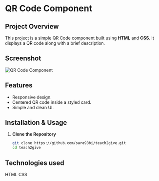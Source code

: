 # QR Code Component

## Project Overview

This project is a simple QR Code component built using **HTML** and **CSS**. It displays a QR code along with a brief description.

## Screenshot

![QR Code Component]()

## Features

- Responsive design.
- Centered QR code inside a styled card.
- Simple and clean UI.

## Installation & Usage

1. **Clone the Repository**  
   ```sh
   git clone https://github.com/sara98bi/teach2give.git
   cd teach2give
## Technologies used 
HTML
CSS
